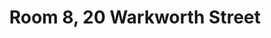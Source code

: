 ---
basin: 'Yes'
cudn: false
floor: Second
grade: 3
images: []
living_room: 'No'
location: Warkworth
name: '8'
network: Wireless Only
title: Room 8,  20 Warkworth Street
---